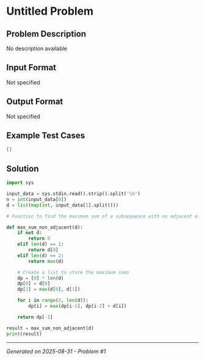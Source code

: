 # Untitled Problem

## Problem Description
No description available

## Input Format
Not specified

## Output Format
Not specified

## Example Test Cases
```json
[]
```

## Solution
```python
import sys

input_data = sys.stdin.read().strip().split('\n')
n = int(input_data[0])
d = list(map(int, input_data[1].split()))

# Function to find the maximum sum of a subsequence with no adjacent elements

def max_sum_non_adjacent(d):
    if not d:
        return 0
    elif len(d) == 1:
        return d[0]
    elif len(d) == 2:
        return max(d)

    # Create a list to store the maximum sums
    dp = [0] * len(d)
    dp[0] = d[0]
    dp[1] = max(d[0], d[1])

    for i in range(2, len(d)):
        dp[i] = max(dp[i-1], dp[i-2] + d[i])

    return dp[-1]

result = max_sum_non_adjacent(d)
print(result)
```

---
*Generated on 2025-08-31 - Problem #1*